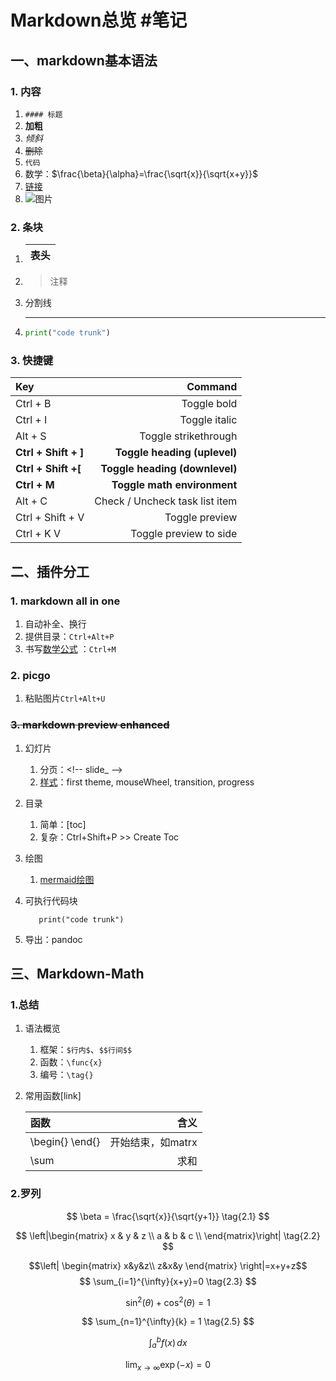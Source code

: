 # Markdown总览 #笔记

## 一、markdown基本语法

### 1. 内容

1. `#### 标题`
2. **加粗**
3. *倾斜*
4. ~~删除~~
5. `代码`
6. 数学：$\frac{\beta}{\alpha}=\frac{\sqrt{x}}{\sqrt{x+y}}$
7. [链接](test.md)
8. ![图片]()

<!-- slide_ -->

### 2. 条块

1. | 表头  |
   |:--- |

2. > 注释

3. 分割线

     ---

4. ```python
   print("code trunk")
   ```

### 3. 快捷键

| Key                  | Command                        |
|:-------------------- | ------------------------------:|
| Ctrl + B             | Toggle bold                    |
| Ctrl + I             | Toggle italic                  |
| Alt + S              | Toggle strikethrough           |
| **Ctrl + Shift + ]** | **Toggle heading (uplevel)**   |
| **Ctrl + Shift +\[** | **Toggle heading (downlevel)** |
| **Ctrl + M**         | **Toggle math environment**    |
| Alt + C              | Check / Uncheck task list item |
| Ctrl + Shift + V     | Toggle preview                 |
| Ctrl + K V           | Toggle preview to side         |

## 二、插件分工

### 1. markdown all in one

1. 自动补全、换行
2. 提供目录：`Ctrl+Alt+P`
3. 书写[数学公式](#四markdown-math) ：`Ctrl+M`

### 2. picgo

1. 粘贴图片`Ctrl+Alt+U`

### ~~3. markdown preview enhanced~~

1. 幻灯片
   1. 分页：\<!-- slide_ -->
   2. [样式](实例/PPT.md)：first theme, mouseWheel, transition, progress
2. 目录
   1. 简单：[toc]
   2. 复杂：Ctrl+Shift+P >> Create Toc
3. 绘图
   1. [mermaid绘图](实例/mermaid.md)
4. 可执行代码块

   ```python{cmd=true}
      print("code trunk")
   ```

5. 导出：pandoc

## 三、Markdown-Math

### 1.总结

1. 语法概览
   1. 框架：`$行内$`、`$$行间$$`
   2. 函数：`\func{x}`
   3. 编号：`\tag{}`

2. 常用函数[link]

   | 函数              | 含义          |
   |:--------------- | -----------:|
   | \begin{} \end{} | 开始结束，如matrx |
   | \sum            | 求和          |

### 2.罗列

$$ \beta = \frac{\sqrt{x}}{\sqrt{y+1}} \tag{2.1} $$

$$ \left|\begin{matrix}
    x & y & z \\
    a & b & c \\
    \end{matrix}\right| \tag{2.2} $$

$$\left|
    \begin{matrix}
        x&y&z\\
        z&x&y
    \end{matrix}
\right|=x+y+z$$
$$ \sum_{i=1}^{\infty}{x+y}=0 \tag{2.3} $$

$$ \sin^2(\theta) + \cos^2(\theta) = 1 \tag{2.4} $$

$$ \sum_{n=1}^{\infty}{k} = 1 \tag{2.5} $$

$$ \int_a^bf(x)\,dx \tag{2.6} $$

$$ \lim_{x\to\infty}\exp(-x) = 0 \tag{2.7} $$
